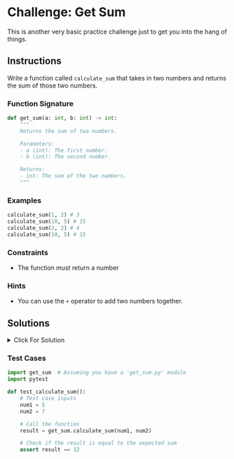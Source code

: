 # Challenge: Get Sum

This is another very basic practice challenge just to get you into the hang of things.

## Instructions

Write a function called `calculate_sum` that takes in two numbers and returns the sum of those two numbers.

### Function Signature

```python
def get_sum(a: int, b: int) -> int:
    """
    Returns the sum of two numbers.

    Parameters:
    - a (int): The first number.
    - b (int): The second number.

    Returns:
    - int: The sum of the two numbers.
    """
```

### Examples

```python
calculate_sum(1, 2) # 3
calculate_sum(10, 5) # 15
calculate_sum(2, 2) # 4
calculate_sum(10, 5) # 15
```

### Constraints

- The function must return a number

### Hints

- You can use the `+` operator to add two numbers together.

## Solutions

<details>
  <summary>Click For Solution</summary>

```python
def calculate_sum(a, b):
    return a + b
```

### Explanation

This is a pretty simple challenge. We created a function that takes in two values and we added those two values together. We then returned the sum of those two values.

</details>

### Test Cases

```python
import get_sum  # Assuming you have a 'get_sum.py' module
import pytest

def test_calculate_sum():
    # Test case inputs
    num1 = 5
    num2 = 7

    # Call the function
    result = get_sum.calculate_sum(num1, num2)

    # Check if the result is equal to the expected sum
    assert result == 12
```
